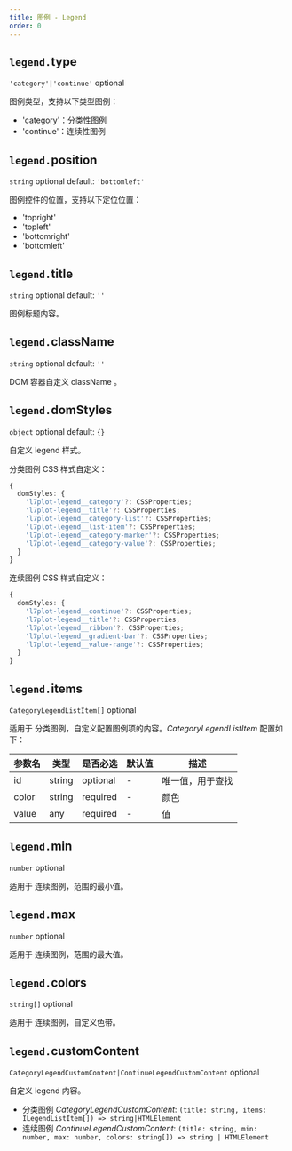 ```yaml
---
title: 图例 - Legend
order: 0
---
```


## `legend.`type

`'category'|'continue'` optional

图例类型，支持以下类型图例：

- 'category'：分类性图例
- 'continue'：连续性图例

## `legend.`position

`string` optional default: `'bottomleft'`

图例控件的位置，支持以下定位位置：

- 'topright'
- 'topleft'
- 'bottomright'
- 'bottomleft'

## `legend.`title

`string` optional default: `''`

图例标题内容。

## `legend.`className

`string` optional default: `''`

DOM 容器自定义 className 。

## `legend.`domStyles

`object` optional default: `{}`

自定义 legend 样式。

<tag color="green" text="分类图例">分类图例</tag> CSS 样式自定义：

```ts
{
  domStyles: {
    'l7plot-legend__category'?: CSSProperties;
    'l7plot-legend__title'?: CSSProperties;
    'l7plot-legend__category-list'?: CSSProperties;
    'l7plot-legend__list-item'?: CSSProperties;
    'l7plot-legend__category-marker'?: CSSProperties;
    'l7plot-legend__category-value'?: CSSProperties;
  }
}
```

<tag color="cyan" text="连续图例">连续图例</tag> CSS 样式自定义：

```ts
{
  domStyles: {
    'l7plot-legend__continue'?: CSSProperties;
    'l7plot-legend__title'?: CSSProperties;
    'l7plot-legend__ribbon'?: CSSProperties;
    'l7plot-legend__gradient-bar'?: CSSProperties;
    'l7plot-legend__value-range'?: CSSProperties;
  }
}
```

## `legend.`items

`CategoryLegendListItem[]` optional

适用于 <tag color="green" text="分类图例">分类图例</tag>，自定义配置图例项的内容。_CategoryLegendListItem_ 配置如下：

| 参数名 | 类型   | 是否必选 | 默认值 | 描述             |
| ------ | ------ | -------- | ------ | ---------------- |
| id     | string | optional | -      | 唯一值，用于查找 |
| color  | string | required | -      | 颜色             |
| value  | any    | required | -      | 值               |

## `legend.`min

`number` optional

适用于 <tag color="cyan" text="连续图例">连续图例</tag>，范围的最小值。

## `legend.`max

`number` optional

适用于 <tag color="cyan" text="连续图例">连续图例</tag>，范围的最大值。

## `legend.`colors

`string[]` optional

适用于 <tag color="cyan" text="连续图例">连续图例</tag>，自定义色带。

## `legend.`customContent

`CategoryLegendCustomContent|ContinueLegendCustomContent` optional

自定义 legend 内容。

- 分类图例 _CategoryLegendCustomContent_: `(title: string, items: ILegendListItem[]) => string|HTMLElement`
- 连续图例 _ContinueLegendCustomContent_: `(title: string, min: number, max: number, colors: string[]) => string | HTMLElement`
